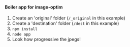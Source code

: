 #### Boiler app for image-optim

1. Create an 'original' folder (`/_original` in this example)
2. Create a 'destination' folder (`/dest` in this example)
3. `npm install`
4. `node app`
5. Look how progressive the jpegs!
